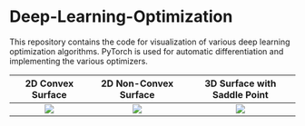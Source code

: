 # Deep-Learning-Optimization

This repository contains the code for visualization of various deep learning optimization algorithms. PyTorch is used for automatic differentiation and implementing the various optimizers.


2D Convex Surface             |  2D Non-Convex Surface          | 3D Surface with Saddle Point 
:-------------------------:|:-------------------------:|:-------------------------:
![](https://github.com/mynkpl1998/Deep-Learning-Optimization/raw/master/Images/convex_sgd.gif)  |  ![](https://github.com/mynkpl1998/Deep-Learning-Optimization/raw/master/Images/non_convex_sgd.gif) | ![](https://github.com/mynkpl1998/Deep-Learning-Optimization/raw/master/Images/3d_surface_sgd.gif)
